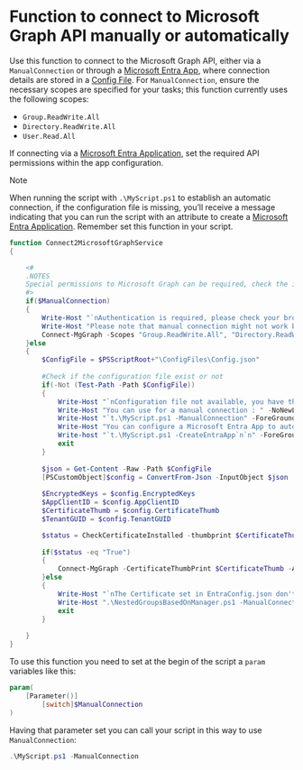 # Function to connect to Microsoft Graph API manually or automatically

Use this function to connect to the Microsoft Graph API, either via a `ManualConnection` or through a [Microsoft Entra App](Lego/CreateNewEntraApp.md), where connection details are stored in a [Config File](Lego/CreateConfigFile.md). For `ManualConnection`, ensure the necessary scopes are specified for your tasks; this function currently uses the following scopes:
- `Group.ReadWrite.All`
- `Directory.ReadWrite.All`
- `User.Read.All`

If connecting via a  [Microsoft Entra Application](Lego/CreateNewEntraApp.md), set the required API permissions within the app configuration.

> [!NOTE]
> When running the script with `.\MyScript.ps1` to establish an automatic connection, if the configuration file is missing, you’ll receive a message indicating that you can run the script with an attribute to create a [Microsoft Entra Application](Lego/CreateNewEntraApp.md). Remember set this function in your script.

```powershell
function Connect2MicrosoftGraphService
{		

	<#
	.NOTES
	Special permissions to Microsoft Graph can be required, check the initial notes in each script
	#>
	if($ManualConnection)
	{
		Write-Host "`nAuthentication is required, please check your browser" -ForegroundColor Green
		Write-Host "Please note that manual connection might not work because some additional permissions may be required." -ForegroundColor DarkYellow
		Connect-MgGraph -Scopes "Group.ReadWrite.All", "Directory.ReadWrite.All", "User.Read.All" -NoWelcome
	}else
	{
		$ConfigFile = $PSScriptRoot+"\ConfigFiles\Config.json"
		
		#Check if the configuration file exist or not
		if(-Not (Test-Path -Path $ConfigFile))
		{
			Write-Host "`nConfiguration file not available, you have these options:"
			Write-Host "You can use for a manual connection : " -NoNewLine
			Write-Host "`t.\MyScript.ps1 -ManualConnection" -ForeGroundColor Green
			Write-Host "You can configure a Microsoft Entra App to automate the connection using : " -NoNewLine
			Write-host "`t.\MyScript.ps1 -CreateEntraApp`n`n" -ForeGroundColor Green
			exit
		}
		
		$json = Get-Content -Raw -Path $ConfigFile
		[PSCustomObject]$config = ConvertFrom-Json -InputObject $json
		
		$EncryptedKeys = $config.EncryptedKeys
		$AppClientID = $config.AppClientID
		$CertificateThumb = $config.CertificateThumb
		$TenantGUID = $config.TenantGUID

		$status = CheckCertificateInstalled -thumbprint $CertificateThumb
		
		if($status -eq "True")
		{
			Connect-MgGraph -CertificateThumbPrint $CertificateThumb -AppID $AppClientID -TenantId $TenantGUID -NoWelcome
		}else
		{
			Write-Host "`nThe Certificate set in EntraConfig.json don't match with the certificates installed on this machine, you can try to execute using manual connection, to do that extecute: "
			Write-Host ".\NestedGroupsBasedOnManager.ps1 -ManualConnection" -ForeGroundColor Green
			exit
		}
		
	}
}
```

To use this function you need to set at the begin of the script a `param` variables like this:
```powershell
param(
	[Parameter()] 
        [switch]$ManualConnection
)
```

Having that parameter set you can call your script in this way to use `ManualConnection`:
```powershell
.\MyScript.ps1 -ManualConnection
```
<br><br>
